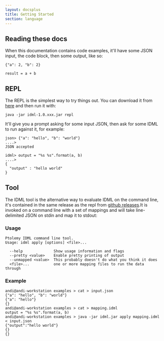 ```yaml
---
layout: docsplus
title: Getting Started
section: language
---
```


## Reading these docs

When this documentation contains code examples, it'll have some JSON input, the code block, then some output, like so:

```idml:input
{"a": 2, "b": 2}
```
```idml:code
result = a + b
```

## REPL

The REPL is the simplest way to try things out. You can download it from [here](https://github.com/datasift/ptolemy/releases) and then run it with:

	java -jar idml-1.0.xxx.jar repl

It'll give you a prompt asking for some input JSON, then ask for some IDML to run against it, for example:

```
json> {"a": "hello", "b": "world"}
....>
JSON accepted

idml> output = "%s %s".format(a, b)
....>
{
  "output" : "hello world"
}
```

## Tool

The IDML tool is the alternative way to evaluate IDML on the command line, it's contained in the same release as the repl from [github releases](https://github.com/datasift/ptolemy/releases).It is invoked on a command line with a set of mappings and will take line-delimited JSON on stdin and map it to stdout:

### Usage

```
Ptolemy IDML command line tool.
Usage: idml apply [options] <file>...

  --help              Show usage information and flags
  --pretty <value>    Enable pretty printing of output
  --unmapped <value>  This probably doesn't do what you think it does
  <file>...           one or more mapping files to run the data through
```

### Example

```shell
andi@andi-workstation examples > cat > input.json
{"a": "hello", "b": "world"}
{"a": "hello"}
{}
andi@andi-workstation examples > cat > mapping.idml
output = "%s %s".format(a, b)
andi@andi-workstation examples > java -jar idml.jar apply mapping.idml < input.json
{"output":"hello world"}
{}
{}
```

